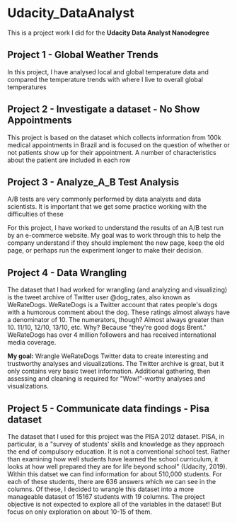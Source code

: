 # Udacity_DataAnalyst
 This is a project work I did for the **Udacity Data Analyst Nanodegree**
 
 ## Project 1 - Global Weather Trends 
 In this project, I have analysed local and global temperature data and compared the temperature trends with where I live to overall global   temperatures
 
 
 ## Project 2 - Investigate a dataset - No Show Appointments

This project is based on the dataset which collects information from 100k medical appointments in Brazil and is focused on the question
of whether or not patients show up for their appointment. A number of characteristics about the patient are included in each row


## Project 3 - Analyze_A_B Test Analysis

A/B tests are very commonly performed by data analysts and data scientists. It is important that we get some practice working with the difficulties of these

For this project, I have worked to understand the results of an A/B test run by an e-commerce website. My goal was to work through this  to help the company understand if they should implement the new page, keep the old page, or perhaps run the experiment longer to make their decision.

## Project 4 - Data Wrangling

The dataset that I had worked for wrangling (and analyzing and visualizing) is the tweet archive of Twitter user @dog_rates, also known as WeRateDogs. WeRateDogs is a Twitter account that rates people's dogs with a humorous comment about the dog. These ratings almost always have a denominator of 10. The numerators, though? Almost always greater than 10. 11/10, 12/10, 13/10, etc. Why? Because "they're good dogs Brent." WeRateDogs has over 4 million followers and has received international media coverage.

**My goal:** Wrangle WeRateDogs Twitter data to create interesting and trustworthy analyses and visualizations. The Twitter archive is great, but it only contains very basic tweet information. Additional gathering, then assessing and cleaning is required for "Wow!"-worthy analyses and visualizations.

## Project 5 - Communicate data findings - Pisa dataset
The dataset that I used for this project was the PISA 2012 dataset. PISA, in particular, is a "survey of students' skills and knowledge as they approach the end of compulsory education. It is not a conventional school test. Rather than examining how well students have learned the school curriculum, it looks at how well prepared they are for life beyond school" (Udacity, 2019).
Within this datset we can find information for about 510,000 students. For each of these students, there are 636 answers which we can see in the columns. Of these, I decided to wrangle this dataset into a more manageable dataset of 15167 students with 19 columns.
The project objective is not expected to explore all of the variables in the dataset! But focus on only exploration on about 10-15 of them.
